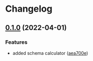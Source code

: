 # Changelog

## [0.1.0](https://github.com/felixcolaci/auth0-progressive-profiling-action/compare/v0.0.1...v0.1.0) (2022-04-01)


### Features

* added schema calculator ([aea700e](https://github.com/felixcolaci/auth0-progressive-profiling-action/commit/aea700e6062f9c193d441c965e4a435ee6e083b4))
